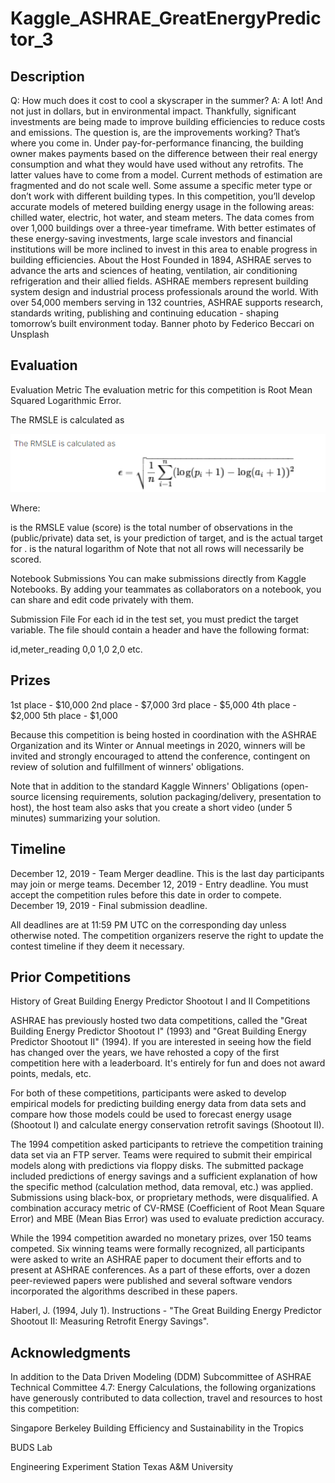 # Kaggle_ASHRAE_GreatEnergyPredictor_3

## Description

Q: How much does it cost to cool a skyscraper in the summer? A: A lot! And not just in dollars, but in environmental impact.  Thankfully, significant investments are being made to improve building efficiencies to reduce costs and emissions. The question is, are the improvements working? That’s where you come in. Under pay-for-performance financing, the building owner makes payments based on the difference between their real energy consumption and what they would have used without any retrofits. The latter values have to come from a model. Current methods of estimation are fragmented and do not scale well. Some assume a specific meter type or don’t work with different building types.  In this competition, you’ll develop accurate models of metered building energy usage in the following areas: chilled water, electric, hot water, and steam meters. The data comes from over 1,000 buildings over a three-year timeframe. With better estimates of these energy-saving investments, large scale investors and financial institutions will be more inclined to invest in this area to enable progress in building efficiencies.  About the Host   Founded in 1894, ASHRAE serves to advance the arts and sciences of heating, ventilation, air conditioning refrigeration and their allied fields. ASHRAE members represent building system design and industrial process professionals around the world. With over 54,000 members serving in 132 countries, ASHRAE supports research, standards writing, publishing and continuing education - shaping tomorrow’s built environment today.  Banner photo by Federico Beccari on Unsplash

## Evaluation 
Evaluation Metric
The evaluation metric for this competition is Root Mean Squared Logarithmic Error.

The RMSLE is calculated as

![A1](https://github.com/ALDDSDataAnalytics/Kaggle_ASHRAE_GreatEnergyPredictor_3/blob/main/Screenshots/A1.PNG)


Where:

 is the RMSLE value (score)
 is the total number of observations in the (public/private) data set,
 is your prediction of target, and
 is the actual target for .
 is the natural logarithm of 
Note that not all rows will necessarily be scored.

Notebook Submissions
You can make submissions directly from Kaggle Notebooks. By adding your teammates as collaborators on a notebook, you can share and edit code privately with them.

Submission File
For each id in the test set, you must predict the target variable. The file should contain a header and have the following format:

 id,meter_reading
 0,0
 1,0
 2,0
 etc.

## Prizes

1st place - $10,000
2nd place - $7,000
3rd place - $5,000
4th place - $2,000
5th place - $1,000

Because this competition is being hosted in coordination with the ASHRAE Organization and its Winter or Annual meetings in 2020, winners will be invited and strongly encouraged to attend the conference, contingent on review of solution and fulfillment of winners' obligations.

Note that in addition to the standard Kaggle Winners' Obligations (open-source licensing requirements, solution packaging/delivery, presentation to host), the host team also asks that you create a short video (under 5 minutes) summarizing your solution.
## Timeline 
December 12, 2019 - Team Merger deadline. This is the last day participants may join or merge teams.
December 12, 2019 - Entry deadline. You must accept the competition rules before this date in order to compete.
December 19, 2019 - Final submission deadline.

All deadlines are at 11:59 PM UTC on the corresponding day unless otherwise noted. The competition organizers reserve the right to update the contest timeline if they deem it necessary.
## Prior Competitions
History of Great Building Energy Predictor Shootout I and II Competitions

ASHRAE has previously hosted two data competitions, called the "Great Building Energy Predictor Shootout I" (1993) and "Great Building Energy Predictor Shootout II" (1994). If you are interested in seeing how the field has changed over the years, we have rehosted a copy of the first competition here with a leaderboard. It's entirely for fun and does not award points, medals, etc.

For both of these competitions, participants were asked to develop empirical models for predicting building energy data from data sets and compare how those models could be used to forecast energy usage (Shootout I) and calculate energy conservation retrofit savings (Shootout II).

The 1994 competition asked participants to retrieve the competition training data set via an FTP server. Teams were required to submit their empirical models along with predictions via floppy disks. The submitted package included predictions of energy savings and a sufficient explanation of how the specific method (calculation method, data removal, etc.) was applied. Submissions using black-box, or proprietary methods, were disqualified. A combination accuracy metric of CV-RMSE (Coefficient of Root Mean Square Error) and MBE (Mean Bias Error) was used to evaluate prediction accuracy.

While the 1994 competition awarded no monetary prizes, over 150 teams competed. Six winning teams were formally recognized, all participants were asked to write an ASHRAE paper to document their efforts and to present at ASHRAE conferences. As a part of these efforts, over a dozen peer-reviewed papers were published and several software vendors incorporated the algorithms described in these papers.

Haberl, J. (1994, July 1). Instructions - "The Great Building Energy Predictor Shootout II: Measuring Retrofit Energy Savings".

## Acknowledgments

In addition to the Data Driven Modeling (DDM) Subcommittee of ASHRAE Technical Committee 4.7: Energy Calculations, the following organizations have generously contributed to data collection, travel and resources to host this competition:



Singapore Berkeley Building Efficiency and Sustainability in the Tropics



BUDS Lab



Engineering Experiment Station Texas A&M University
